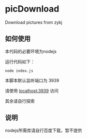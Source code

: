 # picDownload

Download pictures from zykj

## 如何使用

本代码的必要环境为nodejs

运行代码如下：

```
node index.js
```

本脚本默认监听端口为 $3939$

请使用 <localhost:3939> 访问

其余请自行探索

## 说明

nodejs所需库请自行百度下载，暂不提供
